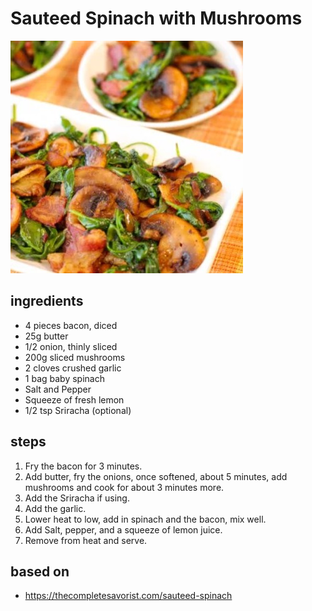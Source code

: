 # Sauteed Spinach with Mushrooms

![Sauteed Spinach with Mushrooms](images/sauteed-spinach-with-mushrooms.jpg)

## ingredients

- 4 pieces bacon, diced
- 25g butter
- 1/2 onion, thinly sliced
- 200g sliced mushrooms
- 2 cloves crushed garlic
- 1 bag baby spinach
- Salt and Pepper
- Squeeze of fresh lemon
- 1/2 tsp Sriracha (optional)

## steps

1. Fry the bacon for 3 minutes.
2. Add butter, fry the onions, once softened, about 5 minutes, add mushrooms and cook for about 3 minutes more.
3. Add the Sriracha if using.
4. Add the garlic.
5. Lower heat to low, add in spinach and the bacon, mix well.
6. Add Salt, pepper, and a squeeze of lemon juice.
7. Remove from heat and serve.

## based on

- https://thecompletesavorist.com/sauteed-spinach
